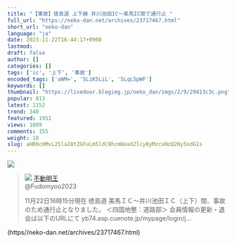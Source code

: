 ```yaml
---
title: "【事故】徳島道 上下線 井川池田IC～美馬IC間で通行止 "
full_url: "https://neko-dan.net/archives/23717467.html"
short_url: "neko-dan"
language: "ja"
date: 2023-11-22T16:44:17+0900
lastmod: 
draft: false
author: []
categories: []
tags: ['ic', '上下', '事故']
encoded_tags: ['aWM=', '5LiK5LiL', '5LqL5pWF']
keywords: []
thumbnail: "https://livedoor.blogimg.jp/neko_dan/imgs/2/9/29413c3c.png"
popular: 813
latest: 1152
trend: 348
featured: 1951
views: 1089
comments: 155
weight: 18
slug: aHR0cHMvL25la28tZGFuLm5ldC9hcmNoaXZlcy8yMzcxNzQ2Ny5odG1s
---
```


![](https://livedoor.blogimg.jp/neko_dan/imgs/2/9/29413c3c.png)

<blockquote id='twibodyyfMQX4SBaP'> <p> <img src='https//livedoor.blogimg.jp/neko_dan/imgs/1/f/1f24b7ea.jpg'> <a href='https//twitter.com/Fudomyoo2023/status/1727225971798159406' target='_blank'>不動明王 </a><br> @Fudomyoo2023 </p> <p id='twitextyfMQX4SBaP'> 11月22日16時15分現在 徳島道 美馬ＩＣ～井川池田ＩＣ（上下）間、事故のため通行止となりました。 ＜四国地整：道路部＞ 会員情報の更新・退会は以下のURLにて yb74.asp.cuenote.jp/mypage/login/j… </p> <p> <a href='https//twitter.com/Fudomyoo2023/status/1727225971798159406' target='_blank'></a> </p> </blockquote> 

(https//neko-dan.net/archives/23717467.html)

